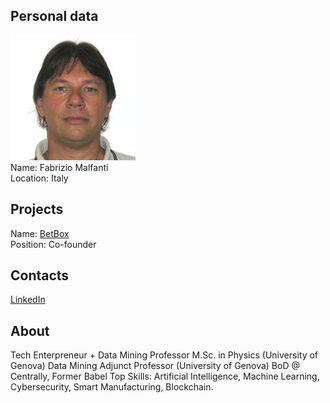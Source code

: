 ## Personal data
![fabrizio malfanti photo](photo/fabrizio_malfanti.jpg)  
Name:   Fabrizio Malfanti  
Location: Italy  
## Projects 
Name: [BetBox](../projects/betbox.md)  
Position: Co-founder   
## Contacts
[LinkedIn](https://www.linkedin.com/in/fabriziomalfanti/)      
## About
Tech Enterpreneur + Data Mining Professor
M.Sc. in Physics (University of Genova)
Data Mining Adjunct Professor (University of Genova)
BoD @ Centrally, Former Babel
Top Skills: Artificial Intelligence, Machine Learning, Cybersecurity, Smart Manufacturing,
Blockchain.
